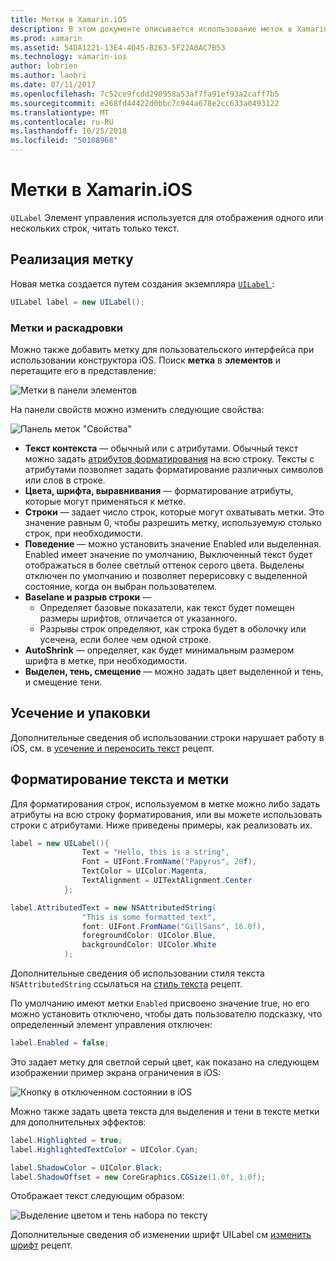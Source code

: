 ```yaml
---
title: Метки в Xamarin.iOS
description: В этом документе описывается использование меток в Xamarin.iOS. В этом примере описывает создание метки программным способом и в конструкторе Ios.
ms.prod: xamarin
ms.assetid: 54DA1221-13E4-4D45-B263-5F22A0AC7B53
ms.technology: xamarin-ios
author: lobrien
ms.author: laobri
ms.date: 07/11/2017
ms.openlocfilehash: 7c52ce9fcdd290958a53af7fa91ef93a2caff7b5
ms.sourcegitcommit: e268fd44422d0bbc7c944a678e2cc633a0493122
ms.translationtype: MT
ms.contentlocale: ru-RU
ms.lasthandoff: 10/25/2018
ms.locfileid: "50108968"
---
```

# <a name="labels-in-xamarinios"></a>Метки в Xamarin.iOS

`UILabel` Элемент управления используется для отображения одного или нескольких строк, читать только текст. 

## <a name="implementing-a-label"></a>Реализация метку

Новая метка создается путем создания экземпляра [ `UILabel` ](https://developer.xamarin.com/api/type/UIKit.UILabel/):

```csharp
UILabel label = new UILabel();
```

### <a name="labels-and-storyboards"></a>Метки и раскадровки

Можно также добавить метку для пользовательского интерфейса при использовании конструктора iOS. Поиск **метка** в **элементов** и перетащите его в представление:

![Метки в панели элементов](labels-images/image3.png)

На панели свойств можно изменить следующие свойства:

![Панель меток "Свойства"](labels-images/image2.png)

- **Текст контекста** — обычный или с атрибутами. Обычный текст можно задать [атрибутов форматирования](#Formatting_Text_and_Label) на всю строку. Тексты с атрибутами позволяет задать форматирование различных символов или слов в строке.
- **Цвета, шрифта, выравнивания** — форматирование атрибуты, которые могут применяться к метке.
- **Строки** — задает число строк, которые могут охватывать метки. Это значение равным 0, чтобы разрешить метку, используемую столько строк, при необходимости.
- **Поведение** — можно установить значение Enabled или выделенная. Enabled имеет значение по умолчанию, Выключенный текст будет отображаться в более светлый оттенок серого цвета. Выделены отключен по умолчанию и позволяет перерисовку с выделенной состояние, когда он выбран пользователем.
- **Baselane и разрыв строки** — 
    - Определяет базовые показатели, как текст будет помещен размеры шрифтов, отличается от указанного.
    - Разрывы строк определяют, как строка будет в оболочку или усечена, если более чем одной строке.
- **AutoShrink** — определяет, как будет минимальным размером шрифта в метке, при необходимости.
- **Выделен, тень, смещение** — можно задать цвет выделенной и тень, и смещение тени.

## <a name="truncating-and-wrapping"></a>Усечение и упаковки

Дополнительные сведения об использовании строки нарушает работу в iOS, см. в [усечение и переносить текст](https://github.com/xamarin/recipes/tree/master/Recipes/ios/standard_controls/labels/uilabel-truncate-wrap-text) рецепт.

<a name="Formatting_Text_and_Label"/>

## <a name="formatting-text-and-label"></a>Форматирование текста и метки

Для форматирования строк, используемом в метке можно либо задать атрибуты на всю строку форматирования, или вы можете использовать строки с атрибутами. Ниже приведены примеры, как реализовать их.

```csharp
label = new UILabel(){
                Text = "Hello, this is a string",
                Font = UIFont.FromName("Papyrus", 20f),
                TextColor = UIColor.Magenta,
                TextAlignment = UITextAlignment.Center
            };
```

```csharp
label.AttributedText = new NSAttributedString(
                "This is some formatted text",
                font: UIFont.FromName("GillSans", 16.0f),
                foregroundColor: UIColor.Blue,
                backgroundColor: UIColor.White
            );
```

Дополнительные сведения об использовании стиля текста `NSAttributedString` ссылаться на [стиль текста](https://github.com/xamarin/recipes/tree/master/Recipes/ios/standard_controls/text_field/style_text) рецепт.

По умолчанию имеют метки `Enabled` присвоено значение true, но его можно установить отключено, чтобы дать пользователю подсказку, что определенный элемент управления отключен:

```csharp
label.Enabled = false;
```

Это задает метку для светлой серый цвет, как показано на следующем изображении пример экрана ограничения в iOS:

![Кнопку в отключенном состоянии в iOS](labels-images/image1.png)

Можно также задать цвета текста для выделения и тени в тексте метки для дополнительных эффектов:

```csharp
label.Highlighted = true;
label.HighlightedTextColor = UIColor.Cyan;

label.ShadowColor = UIColor.Black;
label.ShadowOffset = new CoreGraphics.CGSize(1.0f, 1.0f);
```

Отображает текст следующим образом:

![Выделение цветом и тень набора по тексту](labels-images/image4.png)

Дополнительные сведения об изменении шрифт UILabel см [изменить шрифт](https://github.com/xamarin/recipes/tree/master/Recipes/ios/standard_controls/labels/change_the_font) рецепт.





